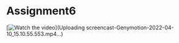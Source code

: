 # Assignment6

[![Watch the video](https://i.imgur.com/vKb2F1B.png)](Uploading screencast-Genymotion-2022-04-10_15.10.55.553.mp4…)
